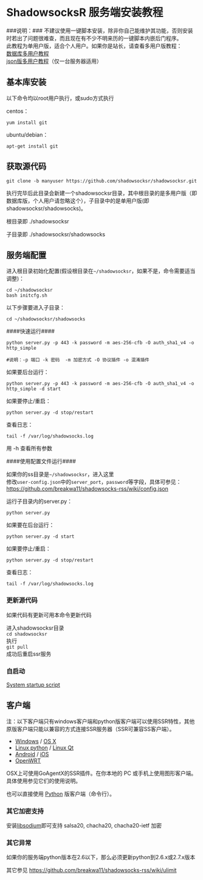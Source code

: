 # ShadowsocksR 服务端安装教程 #
###说明：###
不建议使用一键脚本安装，除非你自己能维护其功能，否则安装时若出了问题很难查，而且现在有不少不明来历的一键脚本内嵌后门程序。  
此教程为单用户版，适合个人用户。如果你是站长，请查看多用户版教程：  
[数据库多用户教程](https://github.com/breakwa11/shadowsocks-rss/wiki/Server-Setup(manyuser-with-mysql))  
[json版多用户教程](https://github.com/breakwa11/shadowsocks-rss/wiki/Server-Setup(manyuser-with-mudbjson))（仅一台服务器适用）

基本库安装 
-----
以下命令均以root用户执行，或sudo方式执行

centos：  

    yum install git

ubuntu/debian：  
 
    apt-get install git

获取源代码
-----
`git clone -b manyuser https://github.com/shadowsocksr/shadowsocksr.git`

执行完毕后此目录会新建一个shadowsocksr目录，其中根目录的是多用户版（即数据库版，个人用户请忽略这个），子目录中的是单用户版(即shadowsocksr/shadowsocks)。

根目录即 ./shadowsocksr

子目录即 ./shadowsocksr/shadowsocks

服务端配置
-----
进入根目录初始化配置(假设根目录在`~/shadowsocksr`，如果不是，命令需要适当调整)：
```
cd ~/shadowsocksr
bash initcfg.sh
```

以下步骤要进入子目录：
```
cd ~/shadowsocksr/shadowsocks
```

####快速运行####
```
python server.py -p 443 -k password -m aes-256-cfb -O auth_sha1_v4 -o http_simple

#说明：-p 端口 -k 密码  -m 加密方式 -O 协议插件 -o 混淆插件
```
如果要后台运行：
```
python server.py -p 443 -k password -m aes-256-cfb -O auth_sha1_v4 -o http_simple -d start
```
如果要停止/重启：
```
python server.py -d stop/restart
```
查看日志：
```
tail -f /var/log/shadowsocks.log
```

用 -h 查看所有参数

####使用配置文件运行####

如果你的ss目录是`~/shadowsocksr`，进入这里  
修改`user-config.json`中的`server_port`，`password`等字段，具体可参见：  
https://github.com/breakwa11/shadowsocks-rss/wiki/config.json


运行子目录内的server.py：
```
python server.py
```

如果要在后台运行：
```
python server.py -d start
```
如果要停止/重启：
```
python server.py -d stop/restart
```
查看日志：
```
tail -f /var/log/shadowsocks.log
```
### 更新源代码 ###
如果代码有更新可用本命令更新代码

进入shadowsocksr目录  
`cd shadowsocksr`  
执行  
`git pull`  
成功后重启ssr服务

### 自启动 ###
[System startup script](https://github.com/breakwa11/shadowsocks-rss/wiki/System-startup-script)  

客户端
------
注：以下客户端只有windows客户端和python版客户端可以使用SSR特性，其他原版客户端只能以兼容的方式连接SSR服务器（SSR可兼容SS客户端）。

* [Windows] / [OS X]
* [Linux python] / [Linux Qt]
* [Android] / [iOS]
* [OpenWRT]

OSX上可使用GoAgentX的SSR插件。在你本地的 PC 或手机上使用图形客户端。具体使用参见它们的使用说明。

也可以直接使用 [Python] 版客户端（命令行）。

### 其它加密支持 ###
安装[libsodium]即可支持 salsa20, chacha20, chacha20-ietf 加密

### 其它异常 ###
如果你的服务端python版本在2.6以下，那么必须更新python到2.6.x或2.7.x版本

其它参见 https://github.com/breakwa11/shadowsocks-rss/wiki/ulimit


[Python]:            https://github.com/breakwa11/shadowsocks-rss/wiki/Python-client
[Linux python]:      https://github.com/shadowsocksr/shadowsocksr
[Linux Qt]:          https://github.com/librehat/shadowsocks-qt5
[Android]:           https://github.com/shadowsocksr/shadowsocksr-android
[Debian sid]:        https://packages.debian.org/unstable/python/shadowsocks
[iOS]:               https://github.com/shadowsocks/shadowsocks-iOS/wiki/Help
[OpenWRT]:           https://github.com/shadowsocks/openwrt-shadowsocks
[OS X]:              https://github.com/shadowsocks/shadowsocks-iOS/wiki/Shadowsocks-for-OSX-Help
[Windows]:           https://github.com/shadowsocksr/shadowsocksr-csharp
[libsodium]:         https://github.com/breakwa11/shadowsocks-rss/wiki/libsodium